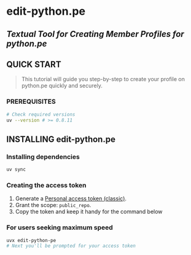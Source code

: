 # edit-python.pe

## *Textual Tool for Creating Member Profiles for python.pe*

## **QUICK START**

> This tutorial will guide you step-by-step to create your profile on python.pe
> quickly and securely.

### **PREREQUISITES**

```bash
# Check required versions
uv --version # >= 0.8.11
```

## **INSTALLING edit-python.pe**

### Installing dependencies

```bash
uv sync
```

### **Creating the access token**

1. Generate a [Personal access token
(classic)](https://github.com/settings/tokens).
2. Grant the scope: `public_repo`.
3. Copy the token and keep it handy for the command below

### **For users seeking maximum speed**

```bash
uvx edit-python-pe  
# Next you'll be prompted for your access token
```
